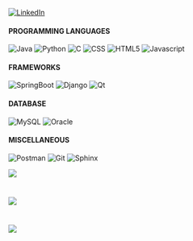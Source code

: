 
<!--
**frknvarol/frknvarol** is a ✨ _special_ ✨ repository because its `README.md` (this file) appears on your GitHub profile.

Here are some ideas to get you started:

- 🔭 I’m currently working on ...
- 🌱 I’m currently learning ...
- 👯 I’m looking to collaborate on ...
- 🤔 I’m looking for help with ...
- 💬 Ask me about ...
- 📫 How to reach me: ...
- 😄 Pronouns: ...
- ⚡ Fun fact: ...
-->
[![LinkedIn](https://img.shields.io/badge/LinkedIn-0077B5?style=for-the-badge&logo=linkedin&logoColor=white)](https://linkedin.com/in/frknvarol) 

#### PROGRAMMING LANGUAGES
![Java](https://img.shields.io/badge/java-%23ED8B00.svg?style=for-the-badge&logo=openjdk&logoColor=white) 
![Python](https://img.shields.io/badge/Python-FFD43B?style=for-the-badge&logo=python&logoColor=blue) 
![C](https://img.shields.io/badge/C-00599C?style=for-the-badge&logo=c&logoColor=white)
![CSS](https://img.shields.io/badge/CSS-639?style=for-the-badge&logo=css&logoColor=fff)
![HTML5](https://img.shields.io/badge/html5-%23E34F26.svg?style=for-the-badge&logo=html5&logoColor=white) 
![Javascript](https://img.shields.io/badge/JavaScript-323330?style=for-the-badge&logo=javascript&logoColor=F7DF1E) 

#### FRAMEWORKS
![SpringBoot](https://img.shields.io/badge/Spring%20Boot-6DB33F?style=for-the-badge&logo=springboot&logoColor=white) 
![Django](https://img.shields.io/badge/Django-092E20?style=for-the-badge&logo=django&logoColor=green) 
![Qt](https://img.shields.io/badge/Qt-%23217346.svg?style=for-the-badge&logo=Qt&logoColor=white)

#### DATABASE
![MySQL](https://img.shields.io/badge/MySQL-4479A1?style=for-the-badge&logo=mysql&logoColor=fff)
![Oracle](https://img.shields.io/badge/Oracle-F80000?style=for-the-badge&logo=oracle&logoColor=black) 

#### MISCELLANEOUS
![Postman](https://img.shields.io/badge/Postman-FF6C37?style=for-the-badge&logo=Postman&logoColor=white) 
![Git](https://img.shields.io/badge/Git-F05032?style=for-the-badge&logo=git&logoColor=white) 
![Sphinx](https://img.shields.io/badge/Sphinx-000?style=for-the-badge&logo=sphinx&logoColor=fff)

![](https://github-readme-stats.vercel.app/api?username=frknvarol&theme=dark&hide_border=false&include_all_commits=true&count_private=true)
#
![](https://github-readme-stats.vercel.app/api/top-langs/?username=frknvarol&theme=dark&hide_border=false&include_all_commits=true&count_private=true&layout=donut)
#
![](https://github-readme-streak-stats.herokuapp.com/?user=frknvarol&theme=dark&hide_border=false)



<!--[![](https://visitcount.itsvg.in/api?id=frknvarol&icon=0&color=0)](https://visitcount.itsvg.in)-->

	
